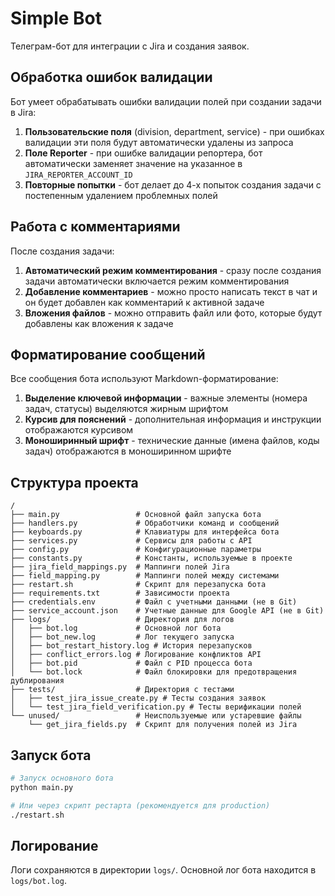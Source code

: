 # Simple Bot

Телеграм-бот для интеграции с Jira и создания заявок.

## Обработка ошибок валидации

Бот умеет обрабатывать ошибки валидации полей при создании задачи в Jira:

1. **Пользовательские поля** (division, department, service) - при ошибках валидации эти поля будут автоматически удалены из запроса
2. **Поле Reporter** - при ошибке валидации репортера, бот автоматически заменяет значение на указанное в `JIRA_REPORTER_ACCOUNT_ID`
3. **Повторные попытки** - бот делает до 4-х попыток создания задачи с постепенным удалением проблемных полей

## Работа с комментариями

После создания задачи:
1. **Автоматический режим комментирования** - сразу после создания задачи автоматически включается режим комментирования
2. **Добавление комментариев** - можно просто написать текст в чат и он будет добавлен как комментарий к активной задаче
3. **Вложения файлов** - можно отправить файл или фото, которые будут добавлены как вложения к задаче

## Форматирование сообщений

Все сообщения бота используют Markdown-форматирование:
1. **Выделение ключевой информации** - важные элементы (номера задач, статусы) выделяются жирным шрифтом
2. **Курсив для пояснений** - дополнительная информация и инструкции отображаются курсивом
3. **Моноширинный шрифт** - технические данные (имена файлов, коды задач) отображаются в моноширинном шрифте

## Структура проекта

```
/
├── main.py                 # Основной файл запуска бота
├── handlers.py             # Обработчики команд и сообщений
├── keyboards.py            # Клавиатуры для интерфейса бота
├── services.py             # Сервисы для работы с API
├── config.py               # Конфигурационные параметры
├── constants.py            # Константы, используемые в проекте
├── jira_field_mappings.py  # Маппинги полей Jira
├── field_mapping.py        # Маппинги полей между системами
├── restart.sh              # Скрипт для перезапуска бота
├── requirements.txt        # Зависимости проекта
├── credentials.env         # Файл с учетными данными (не в Git)
├── service_account.json    # Учетные данные для Google API (не в Git)
├── logs/                   # Директория для логов
│   ├── bot.log             # Основной лог бота
│   ├── bot_new.log         # Лог текущего запуска
│   ├── bot_restart_history.log # История перезапусков
│   ├── conflict_errors.log # Логирование конфликтов API
│   ├── bot.pid             # Файл с PID процесса бота
│   └── bot.lock            # Файл блокировки для предотвращения дублирования
├── tests/                  # Директория с тестами
│   ├── test_jira_issue_create.py # Тесты создания заявок
│   └── test_jira_field_verification.py # Тесты верификации полей
└── unused/                 # Неиспользуемые или устаревшие файлы
    └── get_jira_fields.py  # Скрипт для получения полей из Jira
```

## Запуск бота

```bash
# Запуск основного бота
python main.py

# Или через скрипт рестарта (рекомендуется для production)
./restart.sh
```

## Логирование

Логи сохраняются в директории `logs/`. Основной лог бота находится в `logs/bot.log`.

